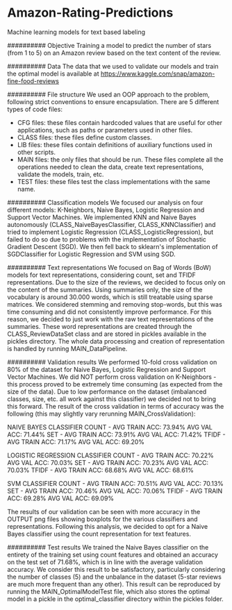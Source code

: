 # Amazon-Rating-Predictions
Machine learning models for text based labeling

########## Objective
Training a model to predict the number of stars (from 1 to 5) on an Amazon review based on the text content of the review.

########## Data
The data that we used to validate our models and train the optimal model is available at
https://www.kaggle.com/snap/amazon-fine-food-reviews

########## File structure
We used an OOP approach to the problem, following strict conventions to ensure encapsulation. There are 5 different types of code files:
- CFG files: these files contain hardcoded values that are useful for other applications, such as paths or parameters used in other files.
- CLASS files: these files define custom classes.
- LIB files: these files contain definitions of auxiliary functions used in other scripts.
- MAIN files: the only files that should be run. These files complete all the operations needed to clean the data, create text
              representations, validate the models, train, etc.
- TEST files: these files test the class implementations with the same name.

########## Classification models
We focused our analysis on four different models: K-Neighbors, Naive Bayes, Logistic Regression and Support Vector Machines.
We implemented KNN and Naive Bayes autonomously (CLASS_NaiveBayesClassifier, CLASS_KNNClassifier) and tried to implement Logistic 
Regression (CLASS_LogisticRegression), but failed to do so due to problems with the implementation of Stochastic Gradient Descent (SGD).
We then fell back to sklearn's implementation of SGDClassifier for Logistic Regression and SVM using SGD.

########## Text representations
We focused on Bag of Words (BoW) models for text representations, considering count, set and TFIDF representations. Due to the size of
the reviews, we decided to focus only on the content of the summaries. Using summaries only, the size of the vocabulary is around
30.000 words, which is still treatable using sparse matrices. We considered stemming and removing stop-words, but this was time consuming
and did not consistently improve performance. For this reason, we decided to just work with the raw text representations of the summaries.
These word representations are created through the CLASS_ReviewDataSet class and are stored in pickles available in the pickles directory.
The whole data processing and creation of representation is handled by running MAIN_DataPipeline.

########## Validation results
We performed 10-fold cross validation on 80% of the dataset for Naive Bayes, Logistic Regression and Support Vector Machines. We did NOT
perform cross validation on K-Neighbors - this process proved to be extremely time consuming (as expected from the size of the data). Due 
to low performance on the dataset (imbalanced classes, size, etc. all work against this classifier) we decided not to bring this forward.
The result of the cross validation in terms of accuracy was the following (this may slightly vary rerunning MAIN_CrossValidation):

NAIVE BAYES CLASSIFIER
COUNT - AVG TRAIN ACC: 73.94% AVG VAL ACC: 71.44%
SET - AVG TRAIN ACC: 73.91% AVG VAL ACC: 71.42%
TFIDF - AVG TRAIN ACC: 71.17% AVG VAL ACC: 69.20%

LOGISTIC REGRESSION CLASSIFIER
COUNT - AVG TRAIN ACC: 70.22% AVG VAL ACC: 70.03%
SET - AVG TRAIN ACC: 70.23% AVG VAL ACC: 70.03%
TFIDF - AVG TRAIN ACC: 68.68% AVG VAL ACC: 68.61%

SVM CLASSIFIER
COUNT - AVG TRAIN ACC: 70.51% AVG VAL ACC: 70.13%
SET - AVG TRAIN ACC: 70.46% AVG VAL ACC: 70.06%
TFIDF - AVG TRAIN ACC: 69.28% AVG VAL ACC: 69.09%

The results of our validation can be seen with more accuracy in the OUTPUT png files showing boxplots for the various classifiers
and representations. Following this analysis, we decided to opt for a Naive Bayes classifier using the count representation for
text features.

########## Test results
We trained the Naive Bayes classifier on the entirety of the training set using count features and obtained an accuracy on the test
set of 71.68%, which is in line with the average validation accuracy. We consider this result to be satisfactory, particularly
considering the number of classes (5) and the unbalance in the dataset (5-star reviews are much more frequent than any other). This
result can be reproduced by running the MAIN_OptimalModelTest file, which also stores the optimal model in a pickle in the 
optimal_classifier directory within the pickles folder.
